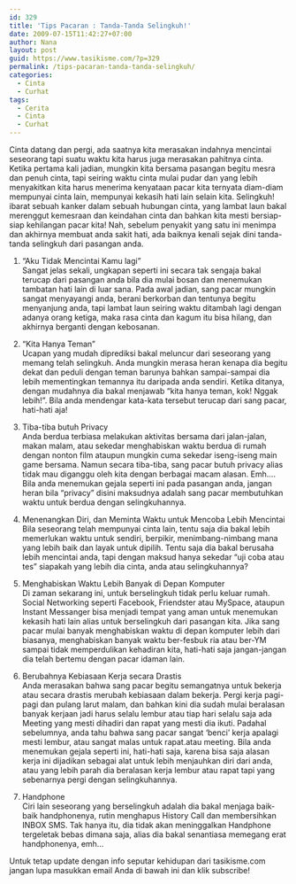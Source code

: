```yaml
---
id: 329
title: 'Tips Pacaran : Tanda-Tanda Selingkuh!'
date: 2009-07-15T11:42:27+07:00
author: Nana
layout: post
guid: https://www.tasikisme.com/?p=329
permalink: /tips-pacaran-tanda-tanda-selingkuh/
categories:
  - Cinta
  - Curhat
tags:
  - Cerita
  - Cinta
  - Curhat
---
```

Cinta datang dan pergi, ada saatnya kita merasakan indahnya mencintai seseorang tapi suatu waktu kita harus juga merasakan pahitnya cinta. Ketika pertama kali jadian, mungkin kita bersama pasangan begitu mesra dan penuh cinta, tapi seiring waktu cinta mulai pudar dan yang lebih menyakitkan kita harus menerima kenyataan pacar kita ternyata diam-diam mempunyai cinta lain, mempunyai kekasih hati lain selain kita. Selingkuh! ibarat sebuah kanker dalam sebuah hubungan cinta, yang lambat laun bakal merenggut kemesraan dan keindahan cinta dan bahkan kita mesti bersiap-siap kehilangan pacar kita! Nah, sebelum penyakit yang satu ini menimpa dan akhirnya membuat anda sakit hati, ada baiknya kenali sejak dini tanda-tanda selingkuh dari pasangan anda.

1. “Aku Tidak Mencintai Kamu lagi”  
Sangat jelas sekali, ungkapan seperti ini secara tak sengaja bakal terucap dari pasangan anda bila dia mulai bosan dan menemukan tambatan hati lain di luar sana. Pada awal jadian, sang pacar mungkin sangat menyayangi anda, berani berkorban dan tentunya begitu menyanjung anda, tapi lambat laun seiring waktu ditambah lagi dengan adanya orang ketiga, maka rasa cinta dan kagum itu bisa hilang, dan akhirnya berganti dengan kebosanan.

2. “Kita Hanya Teman”  
Ucapan yang mudah diprediksi bakal meluncur dari seseorang yang memang telah selingkuh. Anda mungkin merasa heran kenapa dia begitu dekat dan peduli dengan teman barunya bahkan sampai-sampai dia lebih mementingkan temannya itu daripada anda sendiri. Ketika ditanya, dengan mudahnya dia bakal menjawab “kita hanya teman, kok! Nggak lebih!”. Bila anda mendengar kata-kata tersebut terucap dari sang pacar, hati-hati aja!

3. Tiba-tiba butuh Privacy  
Anda berdua terbiasa melakukan aktivitas bersama dari jalan-jalan, makan malam, atau sekedar menghabiskan waktu berdua di rumah dengan nonton film ataupun mungkin cuma sekedar iseng-iseng main game bersama. Namun secara tiba-tiba, sang pacar butuh privacy alias tidak mau diganggu oleh kita dengan berbagai macam alasan. Emh…. Bila anda menemukan gejala seperti ini pada pasangan anda, jangan heran bila “privacy” disini maksudnya adalah sang pacar membutuhkan waktu untuk berdua dengan selingkuhannya.

4. Menenangkan Diri, dan Meminta Waktu untuk Mencoba Lebih Mencintai  
Bila seseorang telah mempunyai cinta lain, tentu saja dia bakal lebih memerlukan waktu untuk sendiri, berpikir, menimbang-nimbang mana yang lebih baik dan layak untuk dipilih. Tentu saja dia bakal berusaha lebih mencintai anda, tapi dengan maksud hanya sekedar “uji coba atau tes” siapakah yang lebih dia cinta, anda atau selingkuhannya?

5. Menghabiskan Waktu Lebih Banyak di Depan Komputer  
Di zaman sekarang ini, untuk berselingkuh tidak perlu keluar rumah. Social Networking seperti Facebook, Friendster atau MySpace, ataupun Instant Messanger bisa menjadi tempat yang aman untuk menemukan kekasih hati lain alias untuk berselingkuh dari pasangan kita. Jika sang pacar mulai banyak menghabiskan waktu di depan komputer lebih dari biasanya, menghabiskan banyak waktu ber-fesbuk ria atau ber-YM sampai tidak memperdulikan kehadiran kita, hati-hati saja jangan-jangan dia telah bertemu dengan pacar idaman lain.

6. Berubahnya Kebiasaan Kerja secara Drastis  
Anda merasakan bahwa sang pacar begitu semangatnya untuk bekerja atau secara drastis merubah kebiasaan dalam bekerja. Pergi kerja pagi-pagi dan pulang larut malam, dan bahkan kini dia sudah mulai beralasan banyak kerjaan jadi harus selalu lembur atau tiap hari selalu saja ada Meeting yang mesti dihadiri dan rapat yang mesti dia ikuti. Padahal sebelumnya, anda tahu bahwa sang pacar sangat ‘benci’ kerja apalagi mesti lembur, atau sangat malas untuk rapat.atau meeting. Bila anda menemukan gejala seperti ini, hati-hati saja, karena bisa saja alasan kerja ini dijadikan sebagai alat untuk lebih menjauhkan diri dari anda, atau yang lebih parah dia beralasan kerja lembur atau rapat tapi yang sebenarnya pergi dengan selingkuhannya.

7. Handphone  
Ciri lain seseorang yang berselingkuh adalah dia bakal menjaga baik-baik handphonenya, rutin menghapus History Call dan membersihkan INBOX SMS. Tak hanya itu, dia tidak akan meninggalkan Handphone tergeletak bebas dimana saja, alias dia bakal senantiasa memegang erat handphonenya, emh&#8230;

Untuk tetap update dengan info seputar kehidupan dari tasikisme.com jangan lupa masukkan email Anda di bawah ini dan klik subscribe!